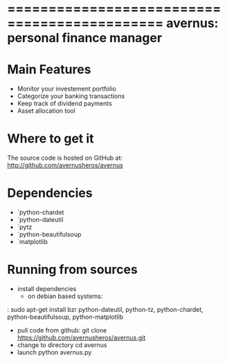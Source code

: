 =============================================
avernus: personal finance manager
=============================================

Main Features
=============

  - Monitor your investement portfolio
  - Categorize your banking transactions
  - Keep track of dividend payments
  - Asset allocation tool


Where to get it
===============

The source code is hosted on GitHub at: http://github.com/avernusheros/avernus

Dependencies
============

  * `python-chardet
  * `python-dateutil 
  * `pytz 
  * `python-beautifulsoup 
  * `matplotlib 

Running from sources
=========================

* install dependencies
  * on debian based systems:

: sudo apt-get install bzr python-dateutil, python-tz, python-chardet, python-beautifulsoup, python-matplotlib
* pull code from github: git clone https://github.com/avernusheros/avernus.git
* change to directory
  cd avernus
* launch 
  python avernus.py

